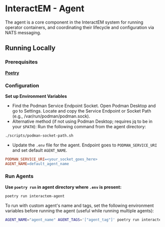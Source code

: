 # InteractEM - Agent

The agent is a core component in the InteractEM system for running operator containers, and coordinating their lifecycle and configuration via NATS messaging.

## Running Locally

### Prerequisites

[**Poetry**](https://python-poetry.org/docs/)

### Configuration

**Set up Environment Variables**  

- Find the Podman Service Endpoint Socket. Open Podman Desktop and go to Settings. Locate and copy the Service Endpoint or Socket Path (e.g., /var/run/podman/podman.sock).
- Alternative method (if not using Podman Desktop; requires jq to be in your `$PATH`): Run the following command from the agent directory:

```bash
./scripts/podman-socket-path.sh
```

- Update the `.env` file for the agent. Endpoint goes to `PODMAN_SERVICE_URI` and set default `AGENT_NAME`.

```makefile
PODMAN_SERVICE_URI=<your_socket_goes_here>
AGENT_NAME=default_agent_name
```

### Run Agents

**Use `poetry run` in agent directory where `.env` is present:**

```bash
poetry run interactem-agent
```

To run with custom agent's name and tags, set the following environment variables before running the agent (useful while running multiple agents):

```bash
AGENT_NAME="agent_name" AGENT_TAGS='["agent_tag"]' poetry run interactem-agent
```
